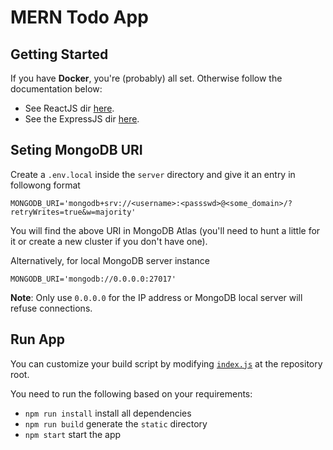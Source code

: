 # MERN Todo App

## Getting Started
If you have **Docker**, you're (probably) all set. Otherwise follow the documentation below:
- See ReactJS dir [here](app).
- See the ExpressJS dir [here](server).

## Seting MongoDB URI
Create a `.env.local` inside the `server` directory and give it an entry in followong format
```
MONGODB_URI='mongodb+srv://<username>:<passswd>@<some_domain>/?retryWrites=true&w=majority'
```
You will find the above URI in MongoDB Atlas (you'll need to hunt a little for it or create a new cluster if you don't have one).


Alternatively, for local MongoDB server instance
```
MONGODB_URI='mongodb://0.0.0.0:27017'
```

**Note**: Only use `0.0.0.0` for the IP address or MongoDB local server will refuse connections.

## Run App
You can customize your build script by modifying [`index.js`](index.js) at the repository root.

You need to run the following based on your requirements:
- `npm run install` install all dependencies
- `npm run build` generate the `static` directory
- `npm start` start the app
